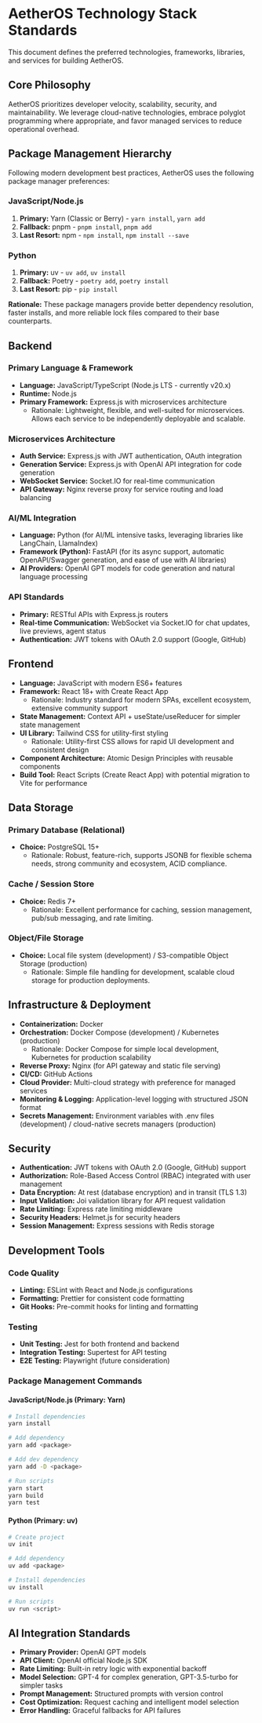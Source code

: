 # AetherOS Technology Stack Standards

This document defines the preferred technologies, frameworks, libraries, and services for building AetherOS.

## Core Philosophy

AetherOS prioritizes developer velocity, scalability, security, and maintainability. We leverage cloud-native technologies, embrace polyglot programming where appropriate, and favor managed services to reduce operational overhead.

## Package Management Hierarchy

Following modern development best practices, AetherOS uses the following package manager preferences:

### JavaScript/Node.js
1. **Primary:** Yarn (Classic or Berry) - `yarn install`, `yarn add`
2. **Fallback:** pnpm - `pnpm install`, `pnpm add`
3. **Last Resort:** npm - `npm install`, `npm install --save`

### Python
1. **Primary:** uv - `uv add`, `uv install`
2. **Fallback:** Poetry - `poetry add`, `poetry install`
3. **Last Resort:** pip - `pip install`

**Rationale:** These package managers provide better dependency resolution, faster installs, and more reliable lock files compared to their base counterparts.

## Backend

### Primary Language & Framework

*   **Language:** JavaScript/TypeScript (Node.js LTS - currently v20.x)
*   **Runtime:** Node.js
*   **Primary Framework:** Express.js with microservices architecture
    *   Rationale: Lightweight, flexible, and well-suited for microservices. Allows each service to be independently deployable and scalable.

### Microservices Architecture

*   **Auth Service:** Express.js with JWT authentication, OAuth integration
*   **Generation Service:** Express.js with OpenAI API integration for code generation
*   **WebSocket Service:** Socket.IO for real-time communication
*   **API Gateway:** Nginx reverse proxy for service routing and load balancing

### AI/ML Integration

*   **Language:** Python (for AI/ML intensive tasks, leveraging libraries like LangChain, LlamaIndex)
*   **Framework (Python):** FastAPI (for its async support, automatic OpenAPI/Swagger generation, and ease of use with AI libraries)
*   **AI Providers:** OpenAI GPT models for code generation and natural language processing

### API Standards

*   **Primary:** RESTful APIs with Express.js routers
*   **Real-time Communication:** WebSocket via Socket.IO for chat updates, live previews, agent status
*   **Authentication:** JWT tokens with OAuth 2.0 support (Google, GitHub)

## Frontend

*   **Language:** JavaScript with modern ES6+ features
*   **Framework:** React 18+ with Create React App
    *   Rationale: Industry standard for modern SPAs, excellent ecosystem, extensive community support
*   **State Management:** Context API + useState/useReducer for simpler state management
*   **UI Library:** Tailwind CSS for utility-first styling
    *   Rationale: Utility-first CSS allows for rapid UI development and consistent design
*   **Component Architecture:** Atomic Design Principles with reusable components
*   **Build Tool:** React Scripts (Create React App) with potential migration to Vite for performance

## Data Storage

### Primary Database (Relational)

*   **Choice:** PostgreSQL 15+
    *   Rationale: Robust, feature-rich, supports JSONB for flexible schema needs, strong community and ecosystem, ACID compliance.

### Cache / Session Store

*   **Choice:** Redis 7+
    *   Rationale: Excellent performance for caching, session management, pub/sub messaging, and rate limiting.

### Object/File Storage

*   **Choice:** Local file system (development) / S3-compatible Object Storage (production)
    *   Rationale: Simple file handling for development, scalable cloud storage for production deployments.

## Infrastructure & Deployment

*   **Containerization:** Docker
*   **Orchestration:** Docker Compose (development) / Kubernetes (production)
    *   Rationale: Docker Compose for simple local development, Kubernetes for production scalability
*   **Reverse Proxy:** Nginx (for API gateway and static file serving)
*   **CI/CD:** GitHub Actions
*   **Cloud Provider:** Multi-cloud strategy with preference for managed services
*   **Monitoring & Logging:** Application-level logging with structured JSON format
*   **Secrets Management:** Environment variables with .env files (development) / cloud-native secrets managers (production)

## Security

*   **Authentication:** JWT tokens with OAuth 2.0 (Google, GitHub) support
*   **Authorization:** Role-Based Access Control (RBAC) integrated with user management
*   **Data Encryption:** At rest (database encryption) and in transit (TLS 1.3)
*   **Input Validation:** Joi validation library for API request validation
*   **Rate Limiting:** Express rate limiting middleware
*   **Security Headers:** Helmet.js for security headers
*   **Session Management:** Express sessions with Redis storage

## Development Tools

### Code Quality
*   **Linting:** ESLint with React and Node.js configurations
*   **Formatting:** Prettier for consistent code formatting
*   **Git Hooks:** Pre-commit hooks for linting and formatting

### Testing
*   **Unit Testing:** Jest for both frontend and backend
*   **Integration Testing:** Supertest for API testing
*   **E2E Testing:** Playwright (future consideration)

### Package Management Commands

#### JavaScript/Node.js (Primary: Yarn)
```bash
# Install dependencies
yarn install

# Add dependency
yarn add <package>

# Add dev dependency
yarn add -D <package>

# Run scripts
yarn start
yarn build
yarn test
```

#### Python (Primary: uv)
```bash
# Create project
uv init

# Add dependency
uv add <package>

# Install dependencies
uv install

# Run scripts
uv run <script>
```

## AI Integration Standards

*   **Primary Provider:** OpenAI GPT models
*   **API Client:** OpenAI official Node.js SDK
*   **Rate Limiting:** Built-in retry logic with exponential backoff
*   **Model Selection:** GPT-4 for complex generation, GPT-3.5-turbo for simpler tasks
*   **Prompt Management:** Structured prompts with version control
*   **Cost Optimization:** Request caching and intelligent model selection
*   **Error Handling:** Graceful fallbacks for API failures